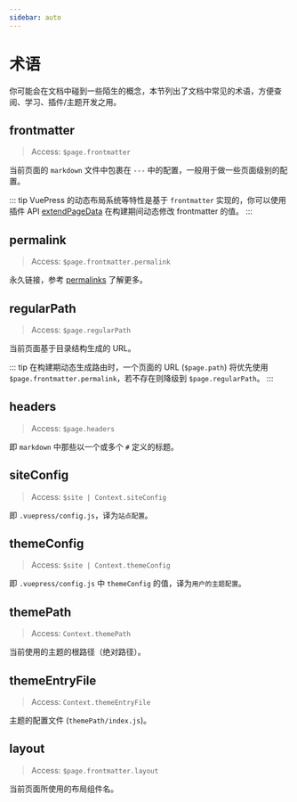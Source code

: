 ```yaml
---
sidebar: auto
---
```


# 术语

你可能会在文档中碰到一些陌生的概念，本节列出了文档中常见的术语，方便查阅、学习、插件/主题开发之用。

## frontmatter

> Access: `$page.frontmatter`

当前页面的 `markdown` 文件中包裹在 `---` 中的配置，一般用于做一些页面级别的配置。

::: tip
VuePress 的动态布局系统等特性是基于 `frontmatter` 实现的，你可以使用插件 API [extendPageData](../plugin/option-api.md#extendpagedata) 在构建期间动态修改 frontmatter 的值。
:::

## permalink

> Access: `$page.frontmatter.permalink`

永久链接，参考 [permalinks](../guide/permalinks.md) 了解更多。

## regularPath

> Access: `$page.regularPath`

当前页面基于目录结构生成的 URL。

::: tip
在构建期动态生成路由时，一个页面的 URL (`$page.path`) 将优先使用 `$page.frontmatter.permalink`，若不存在则降级到 `$page.regularPath`。
:::

## headers

> Access: `$page.headers`

即 `markdown` 中那些以一个或多个 `#` 定义的标题。

## siteConfig

> Access: `$site | Context.siteConfig`

即 `.vuepress/config.js`，译为`站点配置`。

## themeConfig

> Access: `$site | Context.themeConfig`

即 `.vuepress/config.js` 中 `themeConfig` 的值，译为`用户的主题配置`。

## themePath

> Access: `Context.themePath`

当前使用的主题的根路径（绝对路径）。

## themeEntryFile

> Access: `Context.themeEntryFile`

主题的配置文件 (`themePath/index.js`)。

## layout

> Access: `$page.frontmatter.layout`

当前页面所使用的布局组件名。
